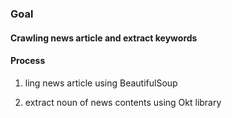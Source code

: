 
### Goal
#### Crawling news article and extract keywords

#### Process
1) ling news article using BeautifulSoup

2) extract noun of news contents using Okt library 
